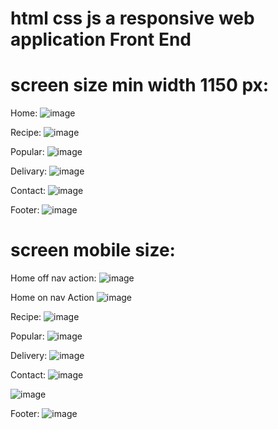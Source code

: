 # html css js a responsive web application Front End

# screen size min width 1150 px:
Home: 
![image](https://github.com/user-attachments/assets/4ca46968-91fc-4688-95da-c79811d5e996)

Recipe:
![image](https://github.com/user-attachments/assets/4d0281b0-4b21-41a8-8416-ccceecdad3f3)

Popular:
![image](https://github.com/user-attachments/assets/4ad6dfd1-e1a1-4c75-b602-60573d5bfe66)

Delivary:
![image](https://github.com/user-attachments/assets/843f35dc-a77c-4f80-bfb4-8efba2aa2ab0)

Contact:
![image](https://github.com/user-attachments/assets/a46f6808-af76-4ead-bef0-1fb78978ab7c)

Footer:
![image](https://github.com/user-attachments/assets/62749ff8-4ae6-41b7-a9d0-ab0c843977d9)


# screen mobile size:
Home off nav action:
![image](https://github.com/user-attachments/assets/f9902a34-018d-461c-8937-41790a74ec6c)

Home on nav Action
![image](https://github.com/user-attachments/assets/c257897c-247a-483e-9943-25039292eed0)

Recipe:
![image](https://github.com/user-attachments/assets/c4410eae-4208-4297-a3fa-14b91d2f69a5)

Popular:
![image](https://github.com/user-attachments/assets/c3141d3a-c436-4002-984d-dff9c51b25cf)

Delivery:
![image](https://github.com/user-attachments/assets/7731db6d-2ed6-44a0-a81e-4af9e474b5c8)

Contact: 
![image](https://github.com/user-attachments/assets/52787dfa-9120-432a-9962-7f6c31e7392b)

![image](https://github.com/user-attachments/assets/dd989140-0c6d-4320-9843-f7efd102d033)

Footer:
![image](https://github.com/user-attachments/assets/3cf107d4-30eb-4711-9b28-b244cbf72abd)

